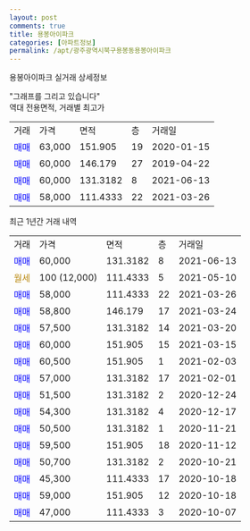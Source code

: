 ```yaml
---
layout: post
comments: true
title: 용봉아이파크
categories: [아파트정보]
permalink: /apt/광주광역시북구용봉동용봉아이파크
---
```


용봉아이파크 실거래 상세정보

<script type="text/javascript">
  google.charts.load('current', {'packages':['line', 'corechart']});
  google.charts.setOnLoadCallback(drawChart);

  function drawChart() {
    var data = new google.visualization.DataTable();
    data.addColumn('date', '거래일');
    data.addColumn('number', "매매");
    data.addColumn('number', "전세");
    data.addColumn('number', "전매");

    data.addRows([[new Date(Date.parse("2021-06-13")), 60000, null, null], [new Date(Date.parse("2021-05-10")), null, null, null], [new Date(Date.parse("2021-03-26")), 58000, null, null], [new Date(Date.parse("2021-03-24")), 58800, null, null], [new Date(Date.parse("2021-03-20")), 57500, null, null], [new Date(Date.parse("2021-03-15")), 60000, null, null], [new Date(Date.parse("2021-02-03")), 60500, null, null], [new Date(Date.parse("2021-02-01")), 57000, null, null], [new Date(Date.parse("2020-12-24")), 51500, null, null], [new Date(Date.parse("2020-12-17")), 54300, null, null], [new Date(Date.parse("2020-11-21")), 50500, null, null], [new Date(Date.parse("2020-11-12")), 59500, null, null], [new Date(Date.parse("2020-10-21")), 50700, null, null], [new Date(Date.parse("2020-10-18")), 45300, null, null], [new Date(Date.parse("2020-10-18")), 59000, null, null], [new Date(Date.parse("2020-10-07")), 47000, null, null]]);

    var options = {
      hAxis: {
        format: 'yyyy/MM/dd'
      },    
      lineWidth: 0,
      pointsVisible: true,    
      title: '최근 1년간 유형별 실거래가 분포',
      legend: { position: 'bottom' }
    };

    var formatter = new google.visualization.NumberFormat({pattern:'###,###'} );
    formatter.format(data, 1);
    formatter.format(data, 2);
    
    setTimeout(function() {
        var chart = new google.visualization.LineChart(document.getElementById('columnchart_material'));
        chart.draw(data, (options));
        document.getElementById('loading').style.display = 'none';
    }, 1000);
  }
</script>


<div id="loading" style="z-index:20; display: block; margin-left: 0px">"그래프를 그리고 있습니다"</div>
<div id="columnchart_material" style="width: 95%; margin-left: 0px; display: block"></div>
<!-- contents start -->
역대 전용면적, 거래별 최고가
<table class="sortable">
    <tr>
      <td>거래</td>
      <td>가격</td>
      <td>면적</td>
      <td>층</td>
      <td>거래일</td>
    </tr>
        <tr>
          <td><a style="color: blue">매매</a></td>
          <td>63,000</td>
          <td>151.905</td>
          <td>19</td>
          <td>2020-01-15</td>
        </tr>            <tr>
          <td><a style="color: blue">매매</a></td>
          <td>60,000</td>
          <td>146.179</td>
          <td>27</td>
          <td>2019-04-22</td>
        </tr>            <tr>
          <td><a style="color: blue">매매</a></td>
          <td>60,000</td>
          <td>131.3182</td>
          <td>8</td>
          <td>2021-06-13</td>
        </tr>            <tr>
          <td><a style="color: blue">매매</a></td>
          <td>58,000</td>
          <td>111.4333</td>
          <td>22</td>
          <td>2021-03-26</td>
        </tr>        
    
    
</table>

최근 1년간 거래 내역

<table class="sortable">
    <tr>
      <td>거래</td>
      <td>가격</td>
      <td>면적</td>
      <td>층</td>
      <td>거래일</td>
    </tr>
    <tr>
      <td><a style="color: blue">매매</a></td>
      <td>60,000</td>
      <td>131.3182</td>
      <td>8</td>
      <td>2021-06-13</td>
    </tr>          <tr>
      <td><a style="color: darkgoldenrod">월세</a></td>
      <td>100 (12,000)</td>
      <td>111.4333</td>
      <td>5</td>
      <td>2021-05-10</td>
    </tr>          <tr>
      <td><a style="color: blue">매매</a></td>
      <td>58,000</td>
      <td>111.4333</td>
      <td>22</td>
      <td>2021-03-26</td>
    </tr>          <tr>
      <td><a style="color: blue">매매</a></td>
      <td>58,800</td>
      <td>146.179</td>
      <td>17</td>
      <td>2021-03-24</td>
    </tr>          <tr>
      <td><a style="color: blue">매매</a></td>
      <td>57,500</td>
      <td>131.3182</td>
      <td>14</td>
      <td>2021-03-20</td>
    </tr>          <tr>
      <td><a style="color: blue">매매</a></td>
      <td>60,000</td>
      <td>151.905</td>
      <td>15</td>
      <td>2021-03-15</td>
    </tr>          <tr>
      <td><a style="color: blue">매매</a></td>
      <td>60,500</td>
      <td>151.905</td>
      <td>1</td>
      <td>2021-02-03</td>
    </tr>          <tr>
      <td><a style="color: blue">매매</a></td>
      <td>57,000</td>
      <td>131.3182</td>
      <td>17</td>
      <td>2021-02-01</td>
    </tr>          <tr>
      <td><a style="color: blue">매매</a></td>
      <td>51,500</td>
      <td>131.3182</td>
      <td>2</td>
      <td>2020-12-24</td>
    </tr>          <tr>
      <td><a style="color: blue">매매</a></td>
      <td>54,300</td>
      <td>131.3182</td>
      <td>4</td>
      <td>2020-12-17</td>
    </tr>          <tr>
      <td><a style="color: blue">매매</a></td>
      <td>50,500</td>
      <td>131.3182</td>
      <td>1</td>
      <td>2020-11-21</td>
    </tr>          <tr>
      <td><a style="color: blue">매매</a></td>
      <td>59,500</td>
      <td>151.905</td>
      <td>18</td>
      <td>2020-11-12</td>
    </tr>          <tr>
      <td><a style="color: blue">매매</a></td>
      <td>50,700</td>
      <td>131.3182</td>
      <td>2</td>
      <td>2020-10-21</td>
    </tr>          <tr>
      <td><a style="color: blue">매매</a></td>
      <td>45,300</td>
      <td>111.4333</td>
      <td>17</td>
      <td>2020-10-18</td>
    </tr>          <tr>
      <td><a style="color: blue">매매</a></td>
      <td>59,000</td>
      <td>151.905</td>
      <td>12</td>
      <td>2020-10-18</td>
    </tr>          <tr>
      <td><a style="color: blue">매매</a></td>
      <td>47,000</td>
      <td>111.4333</td>
      <td>3</td>
      <td>2020-10-07</td>
    </tr>      </table>
<!-- contents end -->    

